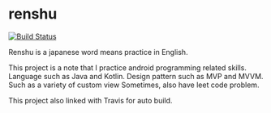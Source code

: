 # renshu

[![Build Status](https://travis-ci.org/ixtliTakeru/renshu.svg?branch=master)](https://travis-ci.org/ixtliTakeru/renshu)

Renshu is a japanese word means practice in English.

This project is a note that I practice android programming related skills.
Language such as Java and Kotlin.
Design pattern such as MVP and MVVM.
Such as a variety of custom view
Sometimes, also have leet code problem.

This project also linked with Travis for auto build.
